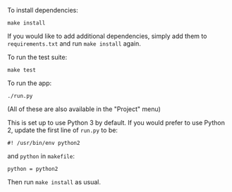 To install dependencies:

    make install

If you would like to add additional dependencies, simply add them to
`requirements.txt` and run `make install` again.

To run the test suite:

    make test

To run the app:

    ./run.py

(All of these are also available in the "Project" menu)

This is set up to use Python 3 by default. If you would prefer to use Python 2,
update the first line of `run.py` to be:

    #! /usr/bin/env python2

and `python` in `makefile`:

    python = python2

Then run `make install` as usual.
